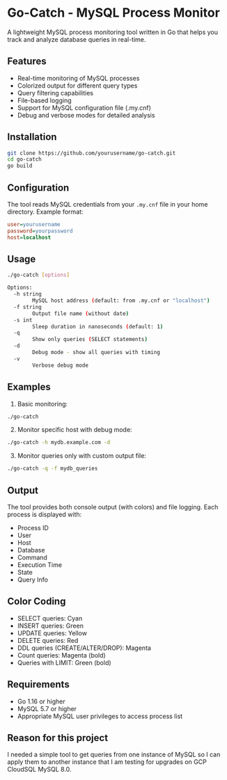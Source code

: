 # Go-Catch - MySQL Process Monitor

A lightweight MySQL process monitoring tool written in Go that helps you track and analyze database queries in real-time.

## Features

- Real-time monitoring of MySQL processes
- Colorized output for different query types
- Query filtering capabilities
- File-based logging
- Support for MySQL configuration file (.my.cnf)
- Debug and verbose modes for detailed analysis

## Installation

```bash
git clone https://github.com/yourusername/go-catch.git
cd go-catch
go build
```

## Configuration

The tool reads MySQL credentials from your `.my.cnf` file in your home directory. Example format:

```ini
user=yourusername
password=yourpassword
host=localhost
```

## Usage

```bash
./go-catch [options]

Options:
  -h string
        MySQL host address (default: from .my.cnf or "localhost")
  -f string
        Output file name (without date)
  -s int
        Sleep duration in nanoseconds (default: 1)
  -q    
        Show only queries (SELECT statements)
  -d    
        Debug mode - show all queries with timing
  -v    
        Verbose debug mode
```

## Examples

1. Basic monitoring:
```bash
./go-catch
```

2. Monitor specific host with debug mode:
```bash
./go-catch -h mydb.example.com -d
```

3. Monitor queries only with custom output file:
```bash
./go-catch -q -f mydb_queries
```

## Output

The tool provides both console output (with colors) and file logging. Each process is displayed with:
- Process ID
- User
- Host
- Database
- Command
- Execution Time
- State
- Query Info

## Color Coding

- SELECT queries: Cyan
- INSERT queries: Green
- UPDATE queries: Yellow
- DELETE queries: Red
- DDL queries (CREATE/ALTER/DROP): Magenta
- Count queries: Magenta (bold)
- Queries with LIMIT: Green (bold)

## Requirements

- Go 1.16 or higher
- MySQL 5.7 or higher
- Appropriate MySQL user privileges to access process list


## Reason for this project
I needed a simple tool to get queries from one instance of MySQL so I can apply them to another instance that I am testing for upgrades on GCP CloudSQL MySQL 8.0.